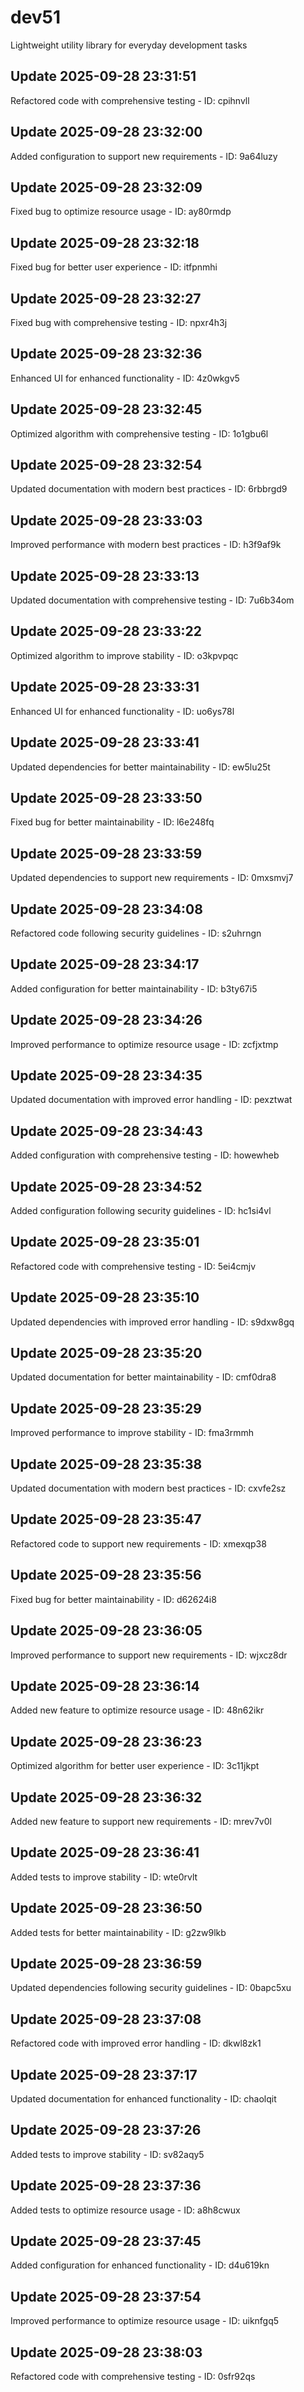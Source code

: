 # dev51
Lightweight utility library for everyday development tasks

## Update 2025-09-28 23:31:51
Refactored code with comprehensive testing - ID: cpihnvll


## Update 2025-09-28 23:32:00
Added configuration to support new requirements - ID: 9a64luzy


## Update 2025-09-28 23:32:09
Fixed bug to optimize resource usage - ID: ay80rmdp


## Update 2025-09-28 23:32:18
Fixed bug for better user experience - ID: itfpnmhi


## Update 2025-09-28 23:32:27
Fixed bug with comprehensive testing - ID: npxr4h3j


## Update 2025-09-28 23:32:36
Enhanced UI for enhanced functionality - ID: 4z0wkgv5


## Update 2025-09-28 23:32:45
Optimized algorithm with comprehensive testing - ID: 1o1gbu6l


## Update 2025-09-28 23:32:54
Updated documentation with modern best practices - ID: 6rbbrgd9


## Update 2025-09-28 23:33:03
Improved performance with modern best practices - ID: h3f9af9k


## Update 2025-09-28 23:33:13
Updated documentation with comprehensive testing - ID: 7u6b34om


## Update 2025-09-28 23:33:22
Optimized algorithm to improve stability - ID: o3kpvpqc


## Update 2025-09-28 23:33:31
Enhanced UI for enhanced functionality - ID: uo6ys78l


## Update 2025-09-28 23:33:41
Updated dependencies for better maintainability - ID: ew5lu25t


## Update 2025-09-28 23:33:50
Fixed bug for better maintainability - ID: l6e248fq


## Update 2025-09-28 23:33:59
Updated dependencies to support new requirements - ID: 0mxsmvj7


## Update 2025-09-28 23:34:08
Refactored code following security guidelines - ID: s2uhrngn


## Update 2025-09-28 23:34:17
Added configuration for better maintainability - ID: b3ty67i5


## Update 2025-09-28 23:34:26
Improved performance to optimize resource usage - ID: zcfjxtmp


## Update 2025-09-28 23:34:35
Updated documentation with improved error handling - ID: pexztwat


## Update 2025-09-28 23:34:43
Added configuration with comprehensive testing - ID: howewheb


## Update 2025-09-28 23:34:52
Added configuration following security guidelines - ID: hc1si4vl


## Update 2025-09-28 23:35:01
Refactored code with comprehensive testing - ID: 5ei4cmjv


## Update 2025-09-28 23:35:10
Updated dependencies with improved error handling - ID: s9dxw8gq


## Update 2025-09-28 23:35:20
Updated documentation for better maintainability - ID: cmf0dra8


## Update 2025-09-28 23:35:29
Improved performance to improve stability - ID: fma3rmmh


## Update 2025-09-28 23:35:38
Updated documentation with modern best practices - ID: cxvfe2sz


## Update 2025-09-28 23:35:47
Refactored code to support new requirements - ID: xmexqp38


## Update 2025-09-28 23:35:56
Fixed bug for better maintainability - ID: d62624i8


## Update 2025-09-28 23:36:05
Improved performance to support new requirements - ID: wjxcz8dr


## Update 2025-09-28 23:36:14
Added new feature to optimize resource usage - ID: 48n62ikr


## Update 2025-09-28 23:36:23
Optimized algorithm for better user experience - ID: 3c11jkpt


## Update 2025-09-28 23:36:32
Added new feature to support new requirements - ID: mrev7v0l


## Update 2025-09-28 23:36:41
Added tests to improve stability - ID: wte0rvlt


## Update 2025-09-28 23:36:50
Added tests for better maintainability - ID: g2zw9lkb


## Update 2025-09-28 23:36:59
Updated dependencies following security guidelines - ID: 0bapc5xu


## Update 2025-09-28 23:37:08
Refactored code with improved error handling - ID: dkwl8zk1


## Update 2025-09-28 23:37:17
Updated documentation for enhanced functionality - ID: chaolqit


## Update 2025-09-28 23:37:26
Added tests to improve stability - ID: sv82aqy5


## Update 2025-09-28 23:37:36
Added tests to optimize resource usage - ID: a8h8cwux


## Update 2025-09-28 23:37:45
Added configuration for enhanced functionality - ID: d4u619kn


## Update 2025-09-28 23:37:54
Improved performance to optimize resource usage - ID: uiknfgq5


## Update 2025-09-28 23:38:03
Refactored code with comprehensive testing - ID: 0sfr92qs

